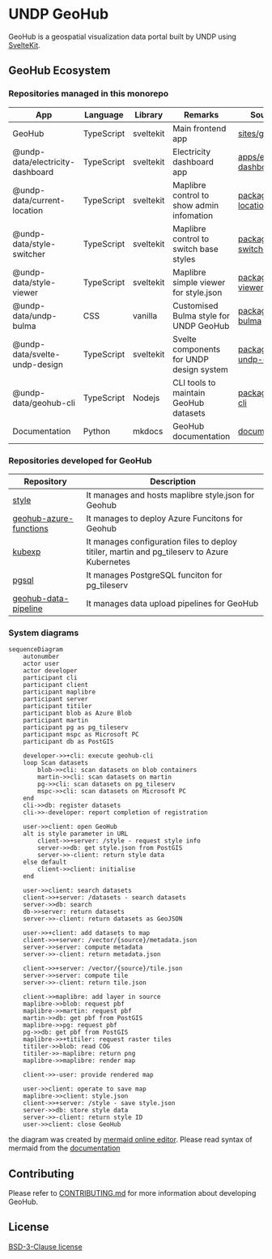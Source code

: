 # UNDP GeoHub

GeoHub is a geospatial visualization data portal built by UNDP using [SvelteKit](https://kit.svelte.dev/).

## GeoHub Ecosystem

### Repositories managed in this monorepo

| App                              | Language   | Library   | Remarks                                   | Source code                                                   |
| -------------------------------- | ---------- | --------- | ----------------------------------------- | ------------------------------------------------------------- |
| GeoHub                           | TypeScript | sveltekit | Main frontend app                         | [sites/geohub](./sites/geohub/)                               |
| @undp-data/electricity-dashboard | TypeScript | sveltekit | Electricity dashboard app                 | [apps/electricity-dashboard](./apps/electricity-dashboard/)   |
| @undp-data/current-location      | TypeScript | sveltekit | Maplibre control to show admin infomation | [packages/current-location](./packages/current-location/)     |
| @undp-data/style-switcher        | TypeScript | sveltekit | Maplibre control to switch base styles    | [packages/style-switcher](./packages/style-switcher/)         |
| @undp-data/style-viewer          | TypeScript | sveltekit | Maplibre simple viewer for style.json     | [packages/style-viewer](./packages/style-viewer/)             |
| @undp-data/undp-bulma            | CSS        | vanilla   | Customised Bulma style for UNDP GeoHub    | [packages/undp-bulma](./packages/undp-bulma)                 |
| @undp-data/svelte-undp-design    | TypeScript | sveltekit | Svelte components for UNDP design system  | [packages/svelte-undp-design](./packages/svelte-undp-design/) |
| @undp-data/geohub-cli            | TypeScript | Nodejs    | CLI tools to maintain GeoHub datasets     | [packages/geohub-cli](./packages/geohub-cli/)                 |
| Documentation                    | Python     | mkdocs    | GeoHub documentation                      | [documentation](./documentation/)                             |

### Repositories developed for GeoHub

| Repository                                                                    | Description                                                                                  |
| ----------------------------------------------------------------------------- | -------------------------------------------------------------------------------------------- |
| [style](https://github.com/UNDP-Data/style)                                   | It manages and hosts maplibre style.json for Geohub                                          |
| [geohub-azure-functions](https://github.com/UNDP-Data/geohub-azure-functions) | It manages to deploy Azure Funcitons for Geohub                                              |
| [kubexp](https://github.com/UNDP-Data/kubexp)                                 | It manages configuration files to deploy titiler, martin and pg_tileserv to Azure Kubernetes |
| [pgsql](https://github.com/UNDP-Data/pgsql)                                   | It manages PostgreSQL funciton for pg_tileserv                                               |
| [geohub-data-pipeline](https://github.com/UNDP-Data/geohub-data-pipeline)     | It manages data upload pipelines for GeoHub                                                  |

### System diagrams

```mermaid
sequenceDiagram
    autonumber
    actor user
    actor developer
    participant cli
    participant client
    participant maplibre
    participant server
    participant titiler
    participant blob as Azure Blob
    participant martin
    participant pg as pg_tileserv
    participant mspc as Microsoft PC
    participant db as PostGIS

    developer->>+cli: execute geohub-cli
    loop Scan datasets
        blob->>cli: scan datasets on blob containers
        martin->>cli: scan datasets on martin
        pg->>cli: scan datasets on pg_tileserv
        mspc->>cli: scan datasets on Microsoft PC
    end
    cli->>db: register datasets
    cli->>-developer: report completion of registration

    user->>client: open GeoHub
    alt is style parameter in URL
        client->>+server: /style - request style info
        server->>db: get style.json from PostGIS
        server->>-client: return style data
    else default
        client->>client: initialise
    end

    user->>client: search datasets
    client->>+server: /datasets - search datasets
    server->>db: search
    db->>server: return datasets
    server->>-client: return datasets as GeoJSON

    user->>+client: add datasets to map
    client->>+server: /vector/{source}/metadata.json
    server->>server: compute metadata
    server->>-client: return metadata.json

    client->>+server: /vector/{source}/tile.json
    server->>server: compute tile
    server->>-client: return tile.json

    client->>maplibre: add layer in source
    maplibre->>blob: request pbf
    maplibre->>martin: request pbf
    martin->>db: get pbf from PostGIS
    maplibre->>pg: request pbf
    pg->>db: get pbf from PostGIS
    maplibre->>+titiler: request raster tiles
    titiler->>blob: read COG
    titiler->>-maplibre: return png
    maplibre->>maplibre: render map

    client->>-user: provide rendered map

    user->>client: operate to save map
    maplibre->>client: style.json
    client->>+server: /style - save style.json
    server->>db: store style data
    server->>-client: return style ID
    user->>client: close GeoHub
```

the diagram was created by [mermaid online editor](https://mermaid.live/edit). Please read syntax of mermaid from the [documentation](https://mermaid.js.org/syntax/sequenceDiagram.htm)

## Contributing

Please refer to [CONTRIBUTING.md](./CONTRIBUTING.md) for more information about developing GeoHub.

## License

[BSD-3-Clause license](./LICENSE)
